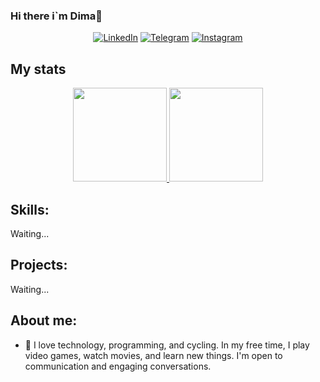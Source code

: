 ### Hi there i`m Dima👋
<p align="center">
  <a href="/" target="_blank"><img alt="LinkedIn" src="https://img.shields.io/badge/LinkedIn-181717.svg?&style=flat-square&logo=linkedin&logoColor=white" /></a>
  <a href="https://t.me/foxovich" target="_blank"><img alt="Telegram" src="https://img.shields.io/badge/Telegram-181717.svg?&style=flat-square&logo=telegram&logoColor=white" /></a>
  <a href="https://www.instagram.com/dmitryrakul/" target="_blank"><img alt="Instagram" src="https://img.shields.io/badge/Instagram-181717.svg?&style=flat-square&logo=instagram&logoColor=white" /></a>
</p>  


## My stats
<div align="center">
  <a href="https://github.com/dmitryrakul">
    <img height="150em" src="https://github-readme-stats.vercel.app/api?username=dmitryrakul&show_icons=true&theme=dark&include_all_commits=true&count_private=true" />
    <img height="150em" src="https://github-readme-stats.vercel.app/api/top-langs/?username=dmitryrakul&layout=compact&langs_count=5&theme=dark" />
  </a>
</div>



  
## Skills:
Waiting...

## Projects:
Waiting...

## About me:
- 🔭 I love technology, programming, and cycling. In my free time, I play video games, watch movies, and learn new things. I'm open to communication and engaging conversations.
